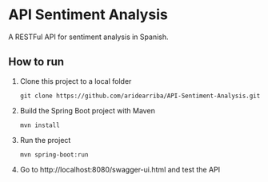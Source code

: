 # API Sentiment Analysis
A RESTFul API for sentiment analysis in Spanish.

## How to run
1. Clone this project to a local folder

   `git clone https://github.com/aridearriba/API-Sentiment-Analysis.git`

2. Build the Spring Boot project with Maven

    `mvn install`
    
3. Run the project

    `mvn spring-boot:run`
    
4. Go to http://localhost:8080/swagger-ui.html and test the API

